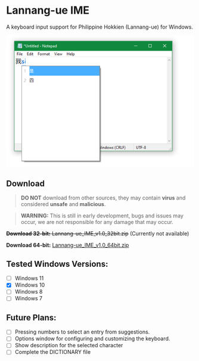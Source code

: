 # Lannang-ue IME
A keyboard input support for Philippine Hokkien (Lannang-ue) for Windows.

![Preview](Preview.png)
## Download

> **DO NOT** download from other sources, they may contain **virus** and considered **unsafe** and **malicious**.

> **WARNING:** This is still in early development, bugs and issues may occur, we are not responsible for any damage that may occur.

~~**Download 32-bit:** Lannang-ue_IME_v1.0_32bit.zip~~ (Currently not available)

**Download 64-bit:** [Lannang-ue_IME_v1.0_64bit.zip](https://github.com/MystWalkerOfficial/LannangUeIME/releases/download/v1.0/Lannang-ue_Dev_Release_v1.0_WIN64.zip)
 ## Tested Windows Versions:
 - [ ] Windows 11
 - [x] Windows 10
 - [ ] Windows 8
 - [ ] Windows 7
## Future Plans:
 - [ ] Pressing numbers to select an entry from suggestions.
 - [ ] Options window for configuring and customizing the keyboard.
 - [ ] Show description for the selected character
 - [ ] Complete the DICTIONARY file
